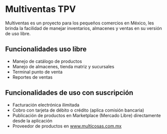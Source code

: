 # Multiventas TPV

Multiventas es un proyecto para los pequeños comercios en México, les brinda la facilidad de manejar inventarios, almacenes y ventas en su versión de uso libre.

## Funcionalidades uso libre

- Manejo de catálogo de productos
- Manejo de almacenes, tienda matriz y sucursales
- Terminal punto de venta
- Reportes de ventas

## Funcionalidades de uso con suscripción
- Facturación electrónica ilimitada
- Cobro con tarjeta de débito o crédito (aplica comisión bancaria)
- Publicación de productos en Marketplace (Mercado Libre) directamente desde la aplicación
- Proveedor de productos en www.multicosas.com.mx
